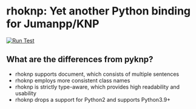 # rhoknp: Yet another Python binding for Jumanpp/KNP

[![Run Test](https://github.com/ku-nlp/rhoknp/actions/workflows/test.yml/badge.svg)](https://github.com/ku-nlp/rhoknp/actions/workflows/test.yml)


## What are the differences from pyknp?

- rhoknp supports document, which consists of multiple sentences
- rhoknp employs more consistent class names
- rhoknp is strictly type-aware, which provides high readability and usability
- rhoknp drops a support for Python2 and supports Python3.9+
